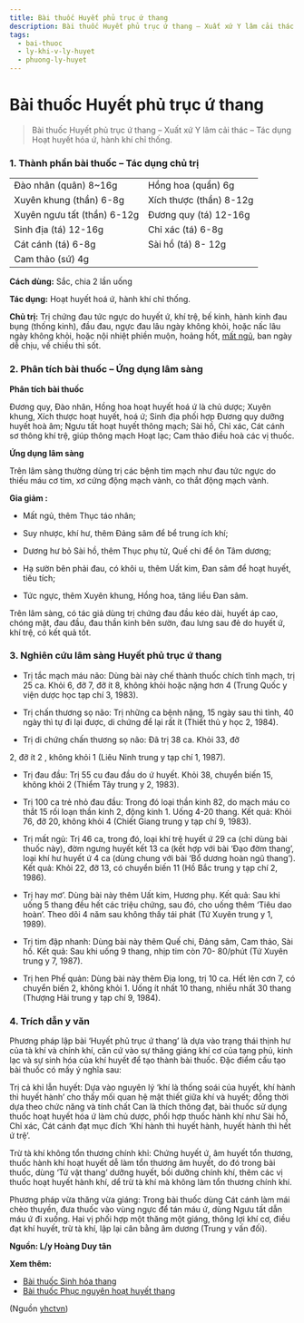 ```yaml
---
title: Bài thuốc Huyết phủ trục ứ thang
description: Bài thuốc Huyết phủ trục ứ thang – Xuất xứ Y lâm cải thác – Tác dụng Hoạt huyết hóa ứ, hành khí chỉ thống.
tags:
  - bai-thuoc
  - ly-khi-v-ly-huyet
  - phuong-ly-huyet
---
```


# Bài thuốc Huyết phủ trục ứ thang 

> Bài thuốc Huyết phủ trục ứ thang – Xuất xứ Y lâm cải thác – Tác dụng Hoạt huyết hóa ứ, hành khí chỉ thống.

### 1. Thành phần bài thuốc – Tác dụng chủ trị

|  |  |
| --- | --- |
| Đào nhân (quân) 8~16g | Hồng hoa (quẩn) 6g |
| Xuyên khung (thần) 6-8g | Xích thược (thần) 8-12g |
| Xuyên ngưu tất (thần) 6-12g | Đương quy (tá) 12-16g |
| Sinh địa (tá) 12-16g | Chỉ xác (tá) 6-8g |
| Cát cánh (tá) 6-8g | Sài hồ (tá) 8- 12g |
| Cam thảo (sứ) 4g |  |

**Cách dùng:** Sắc, chia 2 lần uống

**Tác dụng:** Hoạt huyết hoá ứ, hành khí chỉ thống. 

**Chủ trị:** Trị chứng đau tức ngực do huyết ứ, khí trệ, bế kinh, hành kinh đau bụng (thống kinh), đầu đau, ngực đau lâu ngày không khỏi, hoặc nấc lâu ngày không khỏi, hoặc nội nhiệt phiền muộn, hoảng hốt, [mất ngủ](/yhctvn/chung-mat-ngu-theo-dong-y/), ban ngày dễ chịu, về chiều thì sốt.

### 2. Phân tích bài thuốc – Ứng dụng lâm sàng

**Phân tích bài thuốc**

Đương quy, Đào nhân, Hồng hoa hoạt huyết hoá ứ là chủ dược; Xuyên khung, Xích thược hoạt huyết, hoá ứ; Sinh địa phối hợp Đương quy dưỡng huyết hoà âm; Ngưu tất hoạt huyết thông mạch; Sài hồ, Chỉ xác, Cát cánh sơ thông khí trệ, giúp thông mạch Hoạt lạc; Cam thảo điều hoà các vị thuốc.

**Ứng dụng lâm sàng** 

Trên lâm sàng thường dùng trị các bệnh tim mạch như đau tức ngực do thiếu máu cơ tim, xơ cứng động mạch vành, co thắt động mạch vành.

**Gia giảm :**

+ Mất ngủ, thêm Thục táo nhân;

+ Suy nhược, khí hư, thêm Đảng sâm để bể trung ích khí;

+ Dương hư bỏ Sài hồ, thêm Thục phụ tử, Quế chi để ôn Tâm dương;

+ Hạ sườn bên phải đau, có khôi u, thêm Uất kim, Đan sâm để hoạt huyết, tiêu tích;

+ Tức ngực, thêm Xuyên khung, Hồng hoa, tăng liều Đan sâm.

Trên lâm sàng, có tác giả dùng trị chứng đau đầu kéo dài, huyết áp cao, chóng mặt, đau đầu, đau thần kinh bên sườn, đau lưng sau đẻ do huyết ứ, khí trệ, có kết quả tốt.

### 3. Nghiên cứu lâm sàng Huyết phủ trục ứ thang

+ Trị tắc mạch máu não: Dùng bài này chế thành thuốc chích tĩnh mạch, trị 25 ca. Khỏi 6, đỡ 7, đỡ ít 8, không khỏi hoặc nặng hơn 4 (Trung Quốc y viện dược học tạp chí 3, 1983).

+ Trị chấn thương sọ não: Trị những ca bệnh nặng, 15 ngày sau thì tỉnh, 40 ngày thì tự đi lại được, di chứng để lại rất ít (Thiết thủ y học 2, 1984).

+ Trị di chứng chấn thương sọ não: Đã trị 38 ca. Khỏi 33, đỡ

2, đỡ ít 2 , không khỏi 1 (Liêu Ninh trung y tạp chí 1, 1987).

+ Trị đau đầu: Trị 55 cu đau đầu do ứ huyết. Khỏi 38, chuyển biến 15, không khỏi 2 (Thiểm Tây trung y 2, 1983).

+ Trị 100 ca trẻ nhỏ đau đầu: Trong đó loại thần kinh 82, do mạch máu co thắt 15 rối loạn thần kinh 2, động kinh 1. Uống 4-20 thang. Kết quả: Khỏi 76, đỡ 20, không khỏi 4 (Chiết Giang trung y tạp chí 9, 1983).

+ Trị mất ngủ: Trị 46 ca, trong đó, loại khí trệ huyết ứ 29 ca (chỉ dùng bài thuốc này), đờm ngưng huyết kết 13 ca (kết hợp với bài ‘Đạo đờm thang’, loại khí hư huyết ứ 4 ca (dùng chung với bài ‘Bổ dương hoàn ngũ thang’). Kết quả: Khỏi 22, đỡ 13, có chuyển biến 11 (Hồ Bắc trung y tạp chí 2, 1986).

+ Trị hay mơ’. Dùng bài này thêm Uất kim, Hương phụ. Kết quả: Sau khi uống 5 thang đều hết các triệu chứng, sau đó, cho uống thêm ‘Tiêu dao hoàn’. Theo dõi 4 năm sau không thấy tái phát (Tứ Xuyên trung y 1, 1989).

+ Trị tim đập nhanh: Dùng bài này thêm Quế chi, Đảng sâm, Cam thảo, Sài hồ. Kết quả: Sau khi uống 9 thang, nhịp tim còn 70- 80/phút (Tứ Xuyên trung y 7, 1987).

+ Trị hen Phế quản: Dùng bài này thêm Địa long, trị 10 ca. Hết lên cơn 7, có chuyển biến 2, không khỏi 1. Uống ít nhất 10 thang, nhiều nhất 30 thang (Thượng Hải trung y tạp chí 9, 1984).

### 4. Trích dẫn y văn

Phương pháp lập bài ‘Huyết phủ trục ứ thang’ là dựa vào trạng thái thịnh hư của tà khí và chính khí, căn cứ vào sự thăng giáng khí cơ của tạng phủ, kinh lạc và sự sinh hóa của khí huyết để tạo thành bài thuốc. Đặc điểm cấu tạo bài thuốc có mấy ý nghĩa sau:

Trị cả khỉ lẫn huyết: Dựa vào nguyên lý ‘khí là thống soái của huyết, khí hành thì huyết hành’ cho thấy mối quan hệ mật thiết giữa khí và huyết; đổng thời dựa theo chức năng và tính chất Can là thích thông đạt, bài thuốc sử dụng thuốc hoạt huyết hóa ứ làm chủ dược, phối hợp thuốc hành khí như Sài hồ, Chỉ xác, Cát cánh đạt mục đích ‘Khí hành thì huyết hành, huyết hành thì hết ứ trệ’.

Trừ tà khí không tổn thương chính khỉ: Chứng huyết ứ, âm huyết tổn thương, thuốc hành khí hoạt huyết dễ làm tổn thương âm huyết, do đó trong bài thuốc, dùng ‘Tứ vật thang’ dưỡng huyết, bồi dưỡng chính khí, thêm các vị thuốc hoạt huyết hành khí, dể trừ tà khí mà không làm tổn thương chính khí.

Phương pháp vừa thăng vừa giáng: Trong bài thuốc dùng Cát cánh làm mái chèo thuyền, đưa thuốc vào vùng ngực để tán máu ứ, dùng Ngưu tất dẫn máu ứ đi xuống. Hai vị phối hợp một thăng một giáng, thông lợi khí cơ, điều đạt khí huyết, trừ tà khí, lập lại cân bằng âm dương (Trung y vấn đối).

**Nguồn: L/y Hoàng Duy tân**

**Xem thêm:**

* [Bài thuốc Sinh hóa thang](/yhctvn/bai-thuoc-sinh-hoa-thang/)
* [Bài thuốc Phục nguyên hoạt huyết thang](/yhctvn/bai-thuoc-phuc-nguyen-hoat-huyet-thang/)

(Nguồn <a href="https://yhctvn.com/bai-thuoc-huyet-phu-truc-u-thang/" target="_blank">yhctvn</a>)
